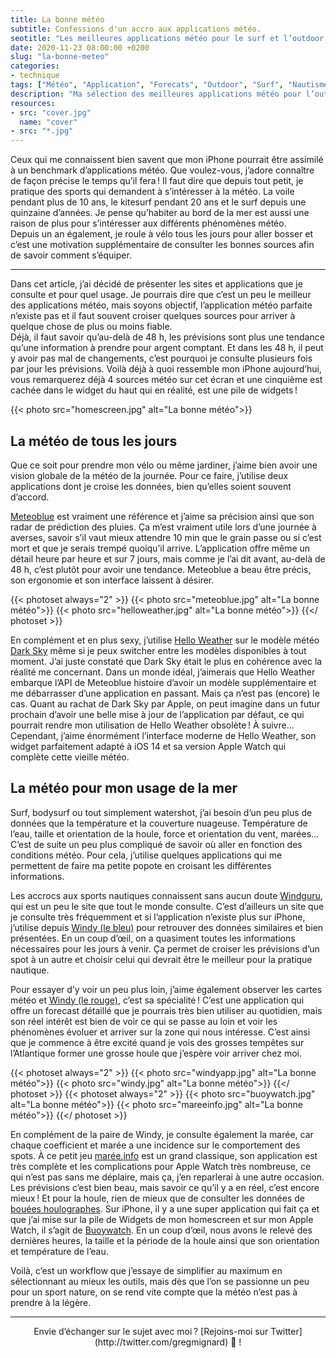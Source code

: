 ```yaml
---
title: La bonne météo
subtitle: Confessions d'un accro aux applications météo.
seotitle: "Les meilleures applications météo pour le surf et l’outdoor — Grégory Mignard"
date: 2020-11-23 08:00:00 +0200
slug: "la-bonne-meteo"
categories:
- technique
tags: ["Météo", "Application", "Forecats", "Outdoor", "Surf", "Nautisme", "Océan", "Bouée Houle", "Meteoblue", "Hello Weather", "Dark Sky", "Windy", "Windguru", "iPhone", "Apple Watch"]
description: "Ma sélection des meilleures applications météo pour l’outdoor et le surf. "
resources:
- src: "cover.jpg"
  name: "cover"
- src: "*.jpg"
---
```


Ceux qui me connaissent bien savent que mon iPhone pourrait être assimilé à un benchmark d’applications météo. Que voulez-vous, j’adore connaître de façon précise le temps qu’il fera ! Il faut dire que depuis tout petit, je pratique des sports qui demandent à s’intéresser à la météo. La voile pendant plus de 10 ans, le kitesurf pendant 20 ans et le surf depuis une quinzaine d’années. Je pense qu’habiter au bord de la mer est aussi une raison de plus pour s’intéresser aux différents phénomènes météo.  
Depuis un an également, je roule à vélo tous les jours pour aller bosser et c’est une motivation supplémentaire de consulter les bonnes sources afin de savoir comment s’équiper.

***

Dans cet article, j’ai décidé de présenter les sites et applications que je consulte et pour quel usage. Je pourrais dire que c’est un peu le meilleur des applications météo, mais soyons objectif, l’application météo parfaite n’existe pas et il faut souvent croiser quelques sources pour arriver à quelque chose de plus ou moins fiable.  
Déjà, il faut savoir qu’au-delà de 48 h, les prévisions sont plus une tendance qu’une information à prendre pour argent comptant. Et dans les 48 h, il peut y avoir pas mal de changements, c’est pourquoi je consulte plusieurs fois par jour les prévisions. Voilà déjà à quoi ressemble mon iPhone aujourd’hui, vous remarquerez déjà 4 sources météo sur cet écran et une cinquième est cachée dans le widget du haut qui en réalité, est une pile de widgets !

{{< photo src="homescreen.jpg" alt="La bonne météo">}}

## La météo de tous les jours

Que ce soit pour prendre mon vélo ou même jardiner, j’aime bien avoir une vision globale de la météo de la journée. Pour ce faire, j’utilise deux applications dont je croise les données, bien qu’elles soient souvent d’accord.

[Meteoblue](https://www.meteoblue.com) est vraiment une référence et j’aime sa précision ainsi que son radar de prédiction des pluies. Ça m’est vraiment utile lors d’une journée à averses, savoir s’il vaut mieux attendre 10 min que le grain passe ou si c’est mort et que je serais trempé quoiqu’il arrive. L’application offre même un détail heure par heure et sur 7 jours, mais comme je l’ai dit avant, au-delà de 48 h, c’est plutôt pour avoir une tendance. Meteoblue a beau être précis, son ergonomie et son interface laissent à désirer.

{{< photoset always="2" >}}
{{< photo src="meteoblue.jpg" alt="La bonne météo">}}
{{< photo src="helloweather.jpg" alt="La bonne météo">}}
{{</ photoset >}}

En complément et en plus sexy, j’utilise [Hello Weather](https://helloweatherapp.com) sur le modèle météo [Dark Sky](https://darksky.net/) même si je peux switcher entre les modèles disponibles à tout moment. J’ai juste constaté que Dark Sky était le plus en cohérence avec la réalité me concernant. Dans un monde idéal, j’aimerais que Hello Weather embarque l’API de Meteoblue histoire d’avoir un modèle supplémentaire et me débarrasser d’une application en passant. Mais ça n’est pas (encore) le cas. Quant au rachat de Dark Sky par Apple, on peut imagine dans un futur prochain d’avoir une belle mise à jour de l’application par défaut, ce qui pourrait rendre mon utilisation de Hello Weather obsolète ! À suivre…  
Cependant, j’aime énormément l’interface moderne de Hello Weather, son widget parfaitement adapté à iOS 14 et sa version Apple Watch qui complète cette vieille météo.

## La météo pour mon usage de la mer

Surf, bodysurf ou tout simplement watershot, j’ai besoin d’un peu plus de données que la température et la couverture nuageuse. Température de l’eau, taille et orientation de la houle, force et orientation du vent, marées… C’est de suite un peu plus compliqué de savoir où aller en fonction des conditions météo. Pour cela, j’utilise quelques applications qui me permettent de faire ma petite popote en croisant les différentes informations.

Les accrocs aux sports nautiques connaissent sans aucun doute [Windguru](https://www.windguru.cz/), qui est un peu le site que tout le monde consulte. C’est d’ailleurs un site que je consulte très fréquemment et si l’application n’existe plus sur iPhone, j’utilise depuis [Windy (le bleu)](https://windy.app) pour retrouver des données similaires et bien présentées. En un coup d’œil, on a quasiment toutes les informations nécessaires pour les jours à venir. Ça permet de croiser les prévisions d’un spot à un autre et choisir celui qui devrait être le meilleur pour la pratique nautique.

Pour essayer d’y voir un peu plus loin, j’aime également observer les cartes météo et [Windy (le rouge)](https://www.windy.com/), c’est sa spécialité ! C’est une application qui offre un forecast détaillé que je pourrais très bien utiliser au quotidien, mais son réel intérêt est bien de voir ce qui se passe au loin et voir les phénomènes évoluer et arriver sur la zone qui nous intéresse. C’est ainsi que je commence à être excité quand je vois des grosses tempêtes sur l’Atlantique former une grosse houle que j’espère voir arriver chez moi.

{{< photoset always="2" >}}
{{< photo src="windyapp.jpg" alt="La bonne météo">}}
{{< photo src="windy.jpg" alt="La bonne météo">}}
{{</ photoset >}}
{{< photoset always="2" >}}
{{< photo src="buoywatch.jpg" alt="La bonne météo">}}
{{< photo src="mareeinfo.jpg" alt="La bonne météo">}}
{{</ photoset >}}

En complément de la paire de Windy, je consulte également la marée, car chaque coefficient et marée a une incidence sur le comportement des spots. À ce petit jeu [marée.info](http://maree.info) est un grand classique, son application est très complète et les complications pour Apple Watch très nombreuse, ce qui n’est pas sans me déplaire, mais ça, j’en reparlerai à une autre occasion.  
Les prévisions c’est bien beau, mais savoir ce qu’il y a en réel, c’est encore mieux ! Et pour la houle, rien de mieux que de consulter les données de [bouées houlographes](http://candhis.cetmef.developpement-durable.gouv.fr/carte/). Sur iPhone, il y a une super application qui fait ça et que j’ai mise sur la pile de Widgets de mon homescreen et sur mon Apple Watch, il s’agit de [Buoywatch](https://buoywatch.com). En un coup d’œil, nous avons le relevé des dernières heures, la taille et la période de la houle ainsi que son orientation et température de l’eau.

Voilà, c’est un workflow que j’essaye de simplifier au maximum en sélectionnant au mieux les outils, mais dès que l’on se passionne un peu pour un sport nature, on se rend vite compte que la météo n’est pas à prendre à la légère.

***

<center>Envie d’échanger sur le sujet avec moi ? [Rejoins-moi sur Twitter](http://twitter.com/gregmignard) 🐥 !</center>
